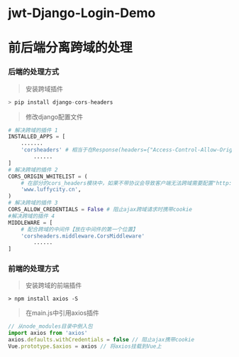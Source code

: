 # jwt-Django-Login-Demo

# 前后端分离跨域的处理

### 后端的处理方式

> 安装跨域插件

```python
> pip install django-cors-headers
```

> 修改django配置文件

```python
# 解决跨域的插件 1
INSTALLED_APPS = [
  	.......
    'corsheaders' # 相当于在Response(headers={"Access-Control-Allow-Origin":"客户端地址/*"})
		......
]
# 解决跨域的插件 2
CORS_ORIGIN_WHITELIST = (
    # 在部分的cors_headers模块中，如果不带协议会导致客户端无法跨域需要配置"http://www.luffycity.cn:8080"
    'www.luffycity.cn',
)
# 解决跨域的插件 3
CORS_ALLOW_CREDENTIALS = False # 阻止ajax跨域请求时携带cookie
#解决跨域的插件 4
MIDDLEWARE = [
    # 配合跨域的中间件【放在中间件的第一个位置】
    'corsheaders.middleware.CorsMiddleware' 
		......
]
```

### 前端的处理方式

> 安装跨域的前端插件

```vue
> npm install axios -S
```

> 在main.js中引用axios插件

```javascript
// 从node_modules目录中倒入包
import axios from 'axios'
axios.defaults.withCredentials = false // 阻止ajax携带cookie
Vue.prototype.$axios = axios // 将axios挂载到Vue上
```

